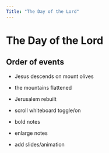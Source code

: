 ```yaml
---
Title: "The Day of the Lord"
---
```


# The Day of the Lord

## Order of events



- Jesus descends on mount olives

- the mountains flattened
- Jerusalem rebuilt





- scroll whiteboard toggle/on
- bold notes
- enlarge notes
- add slides/animation